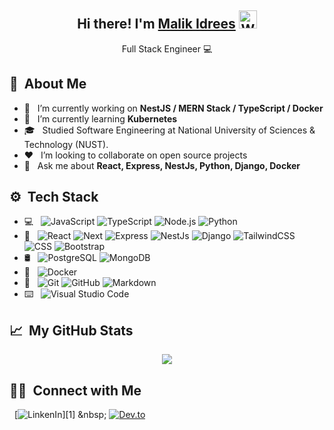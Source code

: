 <p align="center">

  <h2 align="center">
    Hi there! I'm <a href="http://malik-idrees.github.io/">Malik Idrees</a>
    <img src="https://github.com/TheDudeThatCode/TheDudeThatCode/blob/master/Assets/Hi.gif" width="29px" alt="Waving">
  </h2>
  <p align="center"> Full Stack Engineer 💻 </p>
  
</p>
 
## 📖 &nbsp;About Me

- 🔭 &nbsp; I’m currently working on **NestJS / MERN Stack / TypeScript / Docker**
- 🌱 &nbsp; I’m currently learning **Kubernetes**
- 🎓 &nbsp; Studied Software Engineering at National University of Sciences & Technology (NUST).
- ❤️ &nbsp; I’m looking to collaborate on open source projects
- 💬 &nbsp; Ask me about **React, Express, NestJs, Python, Django, Docker**

## ⚙ &nbsp;Tech Stack

- 💻 &nbsp;
  ![JavaScript](https://img.shields.io/badge/-JavaScript-333333?style=flat&logo=javascript)
  ![TypeScript](https://img.shields.io/badge/-TypeScript-333333?style=flat&logo=TypeScript&logoColor=007396)
  ![Node.js](https://img.shields.io/badge/-Node.js-333333?style=flat&logo=node.js)
  ![Python](https://img.shields.io/badge/-Python-333333?style=flat&logo=python)
- 🎨 &nbsp;
  ![React](https://img.shields.io/badge/-React-333333?style=flat&logo=react)
  ![Next](https://img.shields.io/badge/next.js-333333?style=flat&logo=nextdotjs&logoColor=white)
  ![Express](https://img.shields.io/badge/-Express-333333?style=flat&logo=express)
  ![NestJs](https://img.shields.io/badge/-NestJs-red?style=flat&logo=nestjs)
  ![Django](https://img.shields.io/badge/-Django-008000?style=flat&logo=django)
  ![TailwindCSS](https://img.shields.io/badge/-tailwindcss-38B2AC?style=flat&logo=tailwind-css&logoColor=white)
  ![CSS](https://img.shields.io/badge/-CSS-333333?style=flat&logo=CSS3&logoColor=1572B6)
  ![Bootstrap](https://img.shields.io/badge/-Bootstrap-333333?style=flat&logo=bootstrap&logoColor=563D7C)
- 🛢 &nbsp;
  ![PostgreSQL](https://img.shields.io/badge/-PostgreSQL-333333?style=flat&logo=postgresql)
  ![MongoDB](https://img.shields.io/badge/-MongoDB-333333?style=flat&logo=mongodb)
- 🐳 &nbsp;
  ![Docker](https://img.shields.io/badge/-Docker-333333?style=flat&logo=docker)
- 📝 &nbsp;
  ![Git](https://img.shields.io/badge/-Git-333333?style=flat&logo=git)
  ![GitHub](https://img.shields.io/badge/-GitHub-333333?style=flat&logo=github)
  ![Markdown](https://img.shields.io/badge/-Markdown-333333?style=flat&logo=markdown)
- ⌨️ &nbsp;
  ![Visual Studio Code](https://img.shields.io/badge/-Visual%20Studio%20Code-333333?style=flat&logo=visual-studio-code&logoColor=007ACC)

 
## 📈 &nbsp;My GitHub Stats
  
<p align="center">
  <img align="center" src="https://github-readme-stats.vercel.app/api?username=idrsdev&show_icons=true&theme=radical&count_private=true"/> 
</p>


## 🤝🏻 &nbsp;Connect with Me 

&nbsp; [![LinkenIn](https://img.shields.io/badge/LinkedIn-0077B5?style=flat-square&logo=linkedin")][1]
&nbsp; [![Dev.to](https://img.shields.io/badge/dev.to-0A0A0A?style=flat-square&logo=dev.to&logoColor=white)][2]

[1]: https://www.linkedin.com/in/malikidrees
[2]: https://dev.to/malikidrees
